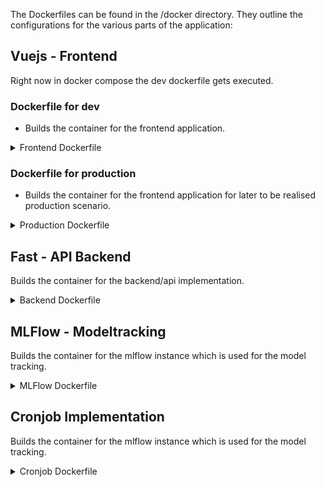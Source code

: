 The Dockerfiles can be found in the /docker directory. They outline the configurations for the various parts of the application:
## Vuejs - Frontend
Right now in docker compose the dev dockerfile gets executed.

### Dockerfile for dev
- Builds the container for the frontend application. 
<details>
<summary>Frontend Dockerfile</summary>

```
# Stage 1: Build Vue.js app
FROM node:lts-alpine as build-stage

# Set the working directory to the /frontend folder inside the container
WORKDIR /app/frontend

# Install Vue CLI globally
RUN npm install -g @vue/cli

# Copy the package.json and package-lock.json files to the container
COPY ./frontend/package*.json ./

# Install project dependencies, including the newly added package(s)
RUN npm install 

RUN npm install --save \
  @fullcalendar/core \
  @fullcalendar/vue3

# Copy /frontend from the host to the /frontend folder inside the container
COPY ./frontend .
COPY ./frontend/.env .env

# Run the app
CMD ["npm", "run", "serve"]

EXPOSE 8080

```
</details>

### Dockerfile for production
- Builds the container for the frontend application for later to be realised production scenario.
<details>
<summary>Production Dockerfile</summary>

```
# Stage 2: Serve the built app using Nginx
FROM nginx:stable-alpine as production-stage


# Copy the Nginx configuration file into the image
COPY my-nginx-config.conf /etc/nginx/conf.d/default.conf

# Copy the built app from the build-stage to Nginx web server's root folder
COPY --from=build-stage /app/dist /usr/share/nginx/html

# Expose port 80 for Nginx
EXPOSE 80

# Start Nginx and keep it running in the foreground
CMD ["nginx", "-g", "daemon off;"]

```
</details>

## Fast - API Backend
Builds the container for the backend/api implementation. 
<details>
<summary>Backend Dockerfile</summary>

```
# Use the Python base image
FROM python:3.9

# Set work directory in the container
WORKDIR /app

# Create a virtual environment
RUN python -m venv /venv

# Activate the virtual environment
ENV PATH="/venv/bin:$PATH"

# Copy the application files to the work directory in the container
COPY ./app/app.py /app/app.py

# Installation of the required python dependencies
COPY ./docker/backend/requirements.txt /app/requirements.txt

# Installation of the required python dependencies
RUN pip install -r /app/requirements.txt

# Installing Rust
RUN apt-get update && apt-get install -y rustc

# Start the FastAPI application with Uvicorn and activate the live reload
CMD ["uvicorn", "app:app", "--host", "0.0.0.0", "--port", "8000", "--reload"]

```
</details>

## MLFlow - Modeltracking
Builds the container for the mlflow instance which is used for the model tracking. 
<details>
<summary>MLFlow Dockerfile</summary>

```
# Use the Python base image
FROM python:3.9

# Set work directory in the container
WORKDIR /mlflow

# Installation of the required Python dependencies for MLflow
RUN pip install mlflow psycopg2-binary sqlalchemy

# Start the MLflow server when starting the container
CMD ["mlflow", "server", "--backend-store-uri", "/mlflow/mlruns", "--default-artifact-root", "/mlflow/mlartifacts", "--host", "0.0.0.0", "--port", "5001"]

```
</details>


## Cronjob Implementation
Builds the container for the mlflow instance which is used for the model tracking. 
<details>
<summary>Cronjob Dockerfile</summary>

```
# Use the Python base image
FROM python:3.9

# Set work directory in the container
WORKDIR /app

# Create a virtual environment
RUN python -m venv /venv

# Activate the virtual environment
ENV PATH="/venv/bin:$PATH"

# Copy the application files to the work directory in the container
COPY ./development/src/update_data.py /app/update_data.py
COPY ./development/src/retrain_models.py /app/retrain_models.py

# Installation of the required python dependencies
COPY docker/development/requirements.txt /app/requirements.txt

# Installation of the required python dependencies
RUN pip install -r /app/requirements.txt

# Pulling Ubuntu image
#FROM ubuntu:20.04

# Updating packages and installing cron
RUN apt-get update && apt-get install cron -y 

# Giving executable permission to the script file
RUN chmod +x /app/update_data.py
RUN chmod +x /app/retrain_models.py

# Adding crontab to the appropriate location
COPY docker/development/crontab /etc/cron.d/crontab

# Giving permission to crontab file
RUN chmod 0644 /etc/cron.d/crontab

# Running crontab
RUN /usr/bin/crontab /etc/cron.d/crontab

# Creating entry point for cron 
ENTRYPOINT ["cron", "-f"]

```
</details>
